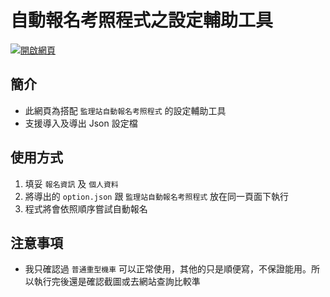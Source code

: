 # 自動報名考照程式之設定輔助工具

[![開啟網頁](https://github.com/wuilliam104286/image_saves/raw/master/img/button/btn-web-black-ch.png?raw=true "開啟網頁")](https://micr0dust.github.io/mvdis-config-tool)

## 簡介

- 此網頁為搭配 `監理站自動報名考照程式` 的設定輔助工具
- 支援導入及導出 Json 設定檔

## 使用方式

1. 填妥 `報名資訊` 及 `個人資料`
2. 將導出的 `option.json` 跟 `監理站自動報名考照程式` 放在同一頁面下執行
3. 程式將會依照順序嘗試自動報名

## 注意事項

- 我只確認過 `普通重型機車` 可以正常使用，其他的只是順便寫，不保證能用。所以執行完後還是確認截圖或去網站查詢比較準
